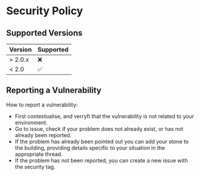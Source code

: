 # Security Policy

## Supported Versions

| Version | Supported          |
| ------- | ------------------ |
| > 2.0.x | :x:                |
| < 2.0   | :white_check_mark: |

## Reporting a Vulnerability

How to report a vulnerability:
- First contextualise, and verryfi that the vulnerability is not related to your environment.
- Go to issue, check if your problem does not already exist, or has not already been reported.
- If the problem has already been pointed out you can add your stone to the building, providing details specific to your situation in the appropriate thread.
- If the problem has not been reported, you can create a new issue with the security tag.
